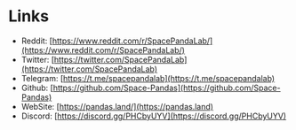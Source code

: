 # Links

* Reddit: [https://www.reddit.com/r/SpacePandaLab/](https://www.reddit.com/r/SpacePandaLab/)
* Twitter: [https://twitter.com/SpacePandaLab](https://twitter.com/SpacePandaLab)
* Telegram: [https://t.me/spacepandalab](https://t.me/spacepandalab)
* Github: [https://github.com/Space-Pandas](https://github.com/Space-Pandas)
* WebSite: [https://pandas.land/](https://pandas.land)
* Discord: [https://discord.gg/PHCbyUYV](https://discord.gg/PHCbyUYV)
